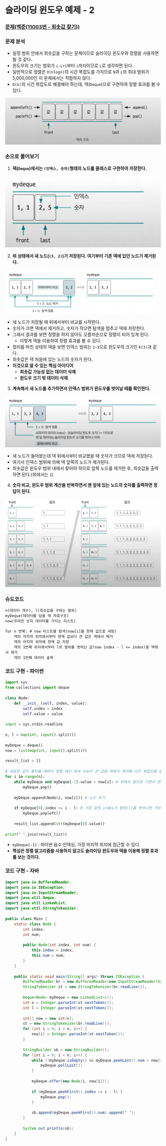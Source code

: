 # 슬라이딩 윈도우 예제 - 2

### [문제(백준(11003번 - 최솟값 찾기))](https://www.acmicpc.net/problem/11003)

### 문제 분석
- 일정 범위 안에서 최솟값을 구하는 문제이므로 슬라이딩 윈도우와 정렬을 사용하면 될 것 같다.
- 윈도우의 크기는 범위가 `i-L+1`부터 `i`까지이므로 `L`로 생각하면 된다.
- 일반적으로 정렬은 `O(nlogn)`의 시간 복잡도를 가지므로 `N`과 `L`의 최대 범위가 5,000,000인 이 문제에서는 적합하지 않다.
- `O(n)`의 시간 복잡도로 해결해야 하는데, 덱(`Deque`)으로 구현하여 정렬 효과를 볼 수 있다.

![img_4.png](image/img_4.png)

### 손으로 풀어보기
1. **덱(`Deque`)에서는 `(인덱스, 숫자)`형태의 노드를 클래스로 구현하여 저장한다.**

![img_5.png](image/img_5.png)

2. **위 상태에서 새 노드(`(3, 2)`)가 저장된다. 여기부터 기존 덱에 있던 노드가 제거된다.**

![img_6.png](image/img_6.png)

- 새 노드가 저장될 때 뒤에서부터 비교를 시작한다.
- 숫자가 크면 덱에서 제거하고, 숫자가 작으면 탐색을 멈추고 덱에 저장한다.
- 그래서 결과를 보면 정렬을 하지 않아도 오름차순으로 정렬이 되어 있게 된다.
  - 이렇게 덱을 이용하여 정렬 효과를 볼 수 있다.
- 정리를 마친 상태의 덱을 보면 인덱스 범위는 `1~3`으로 윈도우의 크기인 `K(3)`과 같다.
- 최솟값은 덱 처음에 있는 노드의 숫자가 된다.
- **이것으로 알 수 있는 핵심 아이디어**
  - **최솟값 가능성 없는 데이터 삭제**
  - **윈도우 크기 밖 데이터 삭제**

3. **계속해서 새 노드를 추가하면서 인덱스 범위가 윈도우를 벗어날 때를 확인한다.**

![img_7.png](image/img_7.png)

- 새 노드가 들어왔는데 덱 뒤에서부터 비교했을 때 숫자가 크므로 덱에 저장된다.
- 여기서 인덱스 범위에 의해 덱 앞쪽의 노드가 제거된다.
- 최솟값은 윈도우 범위 내에서 찾아야 하므로 앞쪽 노드를 제거한 후, 최솟값을 출력하면 된다.(위에서는 `2`)

4. **숫자 비교, 윈도우 범위 계산을 반복하면서 맨 앞에 있는 노드의 숫자를 출력하면 정답이 된다.**

![img_8.png](image/img_8.png)

### 슈도코드
```text
n(데이터 개수), l(최솟값을 구하는 범위)
myDeque(데이터를 담을 덱 자료구조)
now(주어진 숫자 데이터를 가지는 리스트)

for n 반복: # now 리스트를 탐색(now[i]를 현재 값으로 세팅)
    덱의 마지막 위치에서부터 현재 값보다 큰 값은 덱에서 제거
    덱의 마지막 위치에 현재 값 저장
    덱의 1번째 위치에서부터 l의 범위를 벗어난 값(now index - l <= index)을 덱에서 제거
    덱의 1번쨰 데이터 출력
```

### 코드 구현 - 파이썬
```python
import sys
from collections import deque

class Node:
    def __init__(self, index, value):
        self.index = index
        self.value = value

input = sys.stdin.readline

n, l = map(int, input().split())

myDeque = deque()
now = list(map(int, input().split()))

result_list = []

# 새로운 값이 들어올 때마다 정렬 대신 현재 수보다 큰 값을 덱에서 제거해 시간 복잡도를 줄인다.
for i in range(n):
    while myDeque and myDeque[-1].value > now[i]: # 뒤에서 앞으로 가면서 현재 값보다 큰 값을 제거한다.(가장 작은 수가 될 가능성이 없다.)
        myDeque.pop()

    myDeque.append(Node(i, now[i])) # 노드 추가

    if myDeque[0].index <= i - l: # 가장 앞의 index가 범위(l)를 벗어나면 가장 앞의 노드를 제거한다.
        myDeque.popleft()

    result_list.append(str(myDeque[0].value))

print(" ".join(result_list))
```
- `myDeque[-1]` : 파이썬 음수 인덱싱, 가장 마지막 위치에 접근할 수 있다.
- **핵심은 정렬 알고리즘을 사용하지 않고도 슬라이딩 윈도우와 덱을 이용해 정렬 효과를 보는 것이다.**

### 코드 구현 - 자바
```java
import java.io.BufferedReader;
import java.io.IOException;
import java.io.InputStreamReader;
import java.util.Deque;
import java.util.LinkedList;
import java.util.StringTokenizer;

public class Main {
    static class Node {
        int index;
        int num;

        public Node(int index, int num) {
            this.index = index;
            this.num = num;
        }
    }

    public static void main(String[] args) throws IOException {
        BufferedReader br = new BufferedReader(new InputStreamReader(System.in));
        StringTokenizer st = new StringTokenizer(br.readLine());

        Deque<Node> myDeque = new LinkedList<>();
        int n = Integer.parseInt(st.nextToken());
        int l = Integer.parseInt(st.nextToken());

        int[] now = new int[n];
        st = new StringTokenizer(br.readLine());
        for (int i = 0; i < n; i++) {
            now[i] = Integer.parseInt(st.nextToken());
        }

        StringBuilder sb = new StringBuilder();
        for (int i = 0; i < n; i++) {
            while (!myDeque.isEmpty() && myDeque.peekLast().num > now[i]) {
                myDeque.pollLast();
            }
            
            myDeque.offer(new Node(i, now[i]));
            
            if (myDeque.peekFirst().index <= i - l) {
                myDeque.pop();
            }
            
            sb.append(myDeque.peekFirst().num).append(" ");
        }
        
        System.out.println(sb);
    }
}
```